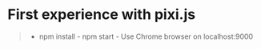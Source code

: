 # First experience with pixi.js

 > 	- npm install
	- npm start 
	- Use Chrome browser on localhost:9000
